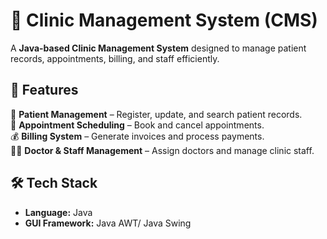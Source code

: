 # 🏥 Clinic Management System (CMS)

A **Java-based Clinic Management System** designed to manage patient records, appointments, billing, and staff efficiently.

## 📌 Features
🏥 **Patient Management** – Register, update, and search patient records. <br />
📅 **Appointment Scheduling** – Book and cancel appointments. <br />
💰 **Billing System** – Generate invoices and process payments. <br />
👩‍⚕️ **Doctor & Staff Management** – Assign doctors and manage clinic staff. <br />

## 🛠 Tech Stack
- **Language:** Java
- **GUI Framework:** Java AWT/ Java Swing
